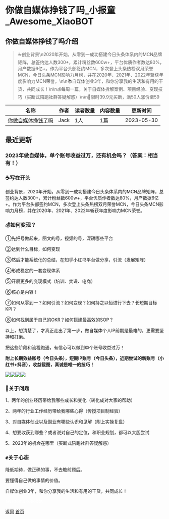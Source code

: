 # 你做自媒体挣钱了吗_小报童_Awesome_XiaoBOT

## 你做自媒体挣钱了吗介绍
> ☕️创业背景\n2020年开始，从零到一成功搭建今日头条体系内的MCN品牌矩阵，总签约达人数300+，累计粉丝数600w+，平台优质作者数达80%，月产数据6亿+。作为平台头部签约MCN，多次登上头条热榜双月荣誉MCN，今日头条MCN影响力月榜，并在2020年、2021年、2022年斩获年度影响力MCN荣誉。\n\n📚自媒体创业3年，和你分享我的生活和有用的干货，共同成长！\n\n💰每周一篇，关于自媒体拆解案例、项目经验、变现技巧（买断式陪跑社群答疑解惑）\n\n📣限时39.9元买断，满50人涨价至59  
  


|名称|作者|读者数量|内容数量|更新时间|
|---|---|---|---|---|
|[你做自媒体挣钱了吗](https://xiaobot.net/p/Jack2023?refer=9c3f1c95-a052-465a-9902-f6d75080262a)|Jack|1人|1篇|2023-05-30|

## 最近更新
### 2023年做自媒体，单个账号收益过万，还有机会吗？（答案：相当有！）

### **☕️写在开头**

创业背景，2020年开始，从零到一成功搭建今日头条体系内的MCN品牌矩阵，总签约达人数300+，累计粉丝数600w+，平台优质作者数达80%，月产数据6亿+。作为平台头部签约MCN，多次登上头条热榜双月荣誉MCN，今日头条MCN影响力月榜，并在2020年、2021年、2022年斩获年度影响力MCN荣誉。

### **💰如何变现？**

①先把号做起来，图文的号，视频的号，深耕哪些平台

②达到什么目标，如何变现

③然后才能系统化的总结，在知乎小红书平台做分享，引流（发展矩阵）

④形成稳定的一套变现体系

⑤开展更多的变现模式（培训、卖课、电商）

⑥核心是内容！

⑦如何从零到一？如何引流？如何变现？如何持之以恒进行下去？长短期目标KPI？

⑧如何找到属于自己的OKR？如何搭建最高效的SOP？

以上，想清楚了，才真正走出了第一步，做自媒体个人IP前期是最难的，更需要坚持和打磨。

把这些阶段和流程跑通，有信心可以做到单个账号收益过万！

**附上长期效益账号（今日头条），短期IP账号（今日头条），近期尝试的新账号（小红书+抖音），收益截图，真诚是唯一的技巧！**

![](https://static.xiaobot.net/file/2023-05-30/166839/0450265422eb8f74c346602bc41d4ef1.png)![](https://static.xiaobot.net/file/2023-05-30/166839/6ba80e8947dededa285c310660611ff4.png)![](https://static.xiaobot.net/file/2023-05-30/166839/f51ee37c9a441e7b0db26911dc9d99b7.png)![](https://static.xiaobot.net/file/2023-05-30/166839/24a39c9fa0c4990283dadc0948ea37ae.jpeg)

### 🌟关于问题

1、两年的创业经历带给我哪些成长和变化（转化成对大家的帮助）

2、两年的行业工作经历带给我哪些心得（传授项目制经验）

3、对自媒体创业以及副业有哪些认识和见解（附上实操复盘）

4、想要收获到哪些？或者说对自己的定位，和职业规划，都可以大胆尝试

5、2023年的机会在哪里（买断式陪跑社群答疑解惑）

### ✊关于心态

降低期待，做正确的事，不去瞻前顾后。

要懂得自己做的事情的价值。

自媒体创业3年，和你分享我的生活和有用的干货，共同成长！


<a href="https://github.com/Reno9527/awesome-xiaobot" style="color: white; text-decoration: none;">awesome-xiaobot</a>

返回 [首页](../README.md)
